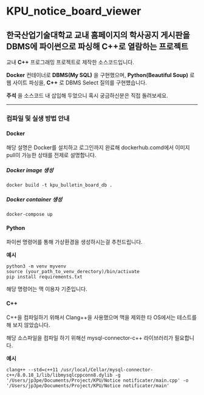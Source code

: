 # KPU_notice_board_viewer
## 한국산업기술대학교 교내 홈페이지의 학사공지 게시판을 DBMS에 파이썬으로 파싱해 C++로 열람하는 프로젝트
교내 **C++** 프로그래밍 프로젝트로 제작한 소스코드입니다.

**Docker** 컨테이너로 **DBMS(My SQL)** 을 구현했으며,
**Python(Beautiful Soup)** 로 웹 사이트 파싱을,
**C++** 로 DBMS Select 질의를 구현헀습니다.

**주석** 을 소스코드 내 삽입해 두었으니 혹시 궁금하신분은 직접 돌려보세요.

***

### 컴파일 및 실생 방법 안내
#### Docker
해당 설명은 Docker를 설치하고 로그인까지 완료해 dockerhub.comd에서 이미지 pull이 가능한 상태를 전제로 설명합니다.
##### Docker image 생성
	docker build -t kpu_bulletin_board_db .
##### Docker container 생성
	docker-compose up
	
	
#### Python
파이썬 명령어를 통해 가상환경을 생성하시는걸 추천드립니다.

**예시**

	python3 -m venv myvenv
	source (your_path_to_venv_derectory)/bin/activate
	pip install requirements.txt
해당 명령어는 맥 이용자 기준입니다.


#### C++
C++을 컴파일하기 위해서 Clang++을 사용했으며 맥을 제외한 타 OS에서는 테스트를 해 보지 않았습니다.

해당 소스파일을 컴파일 하기 위해선 mysql-connector-c++ 라이브러리가 필요합니다.

**예시**

	clang++ --std=c++11 /usr/local/Cellar/mysql-connector-c++/8.0.18_1/lib/libmysqlcppconn8.dylib -g '/Users/jp3pe/Documents/Project/KPU/Notice notificater/main.cpp' -o '/Users/jp3pe/Documents/Project/KPU/Notice notificater/main'
